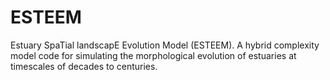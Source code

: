 # ESTEEM
Estuary SpaTial landscapE Evolution Model (ESTEEM). A hybrid complexity  model code for simulating the morphological evolution of estuaries at timescales of decades to centuries.
